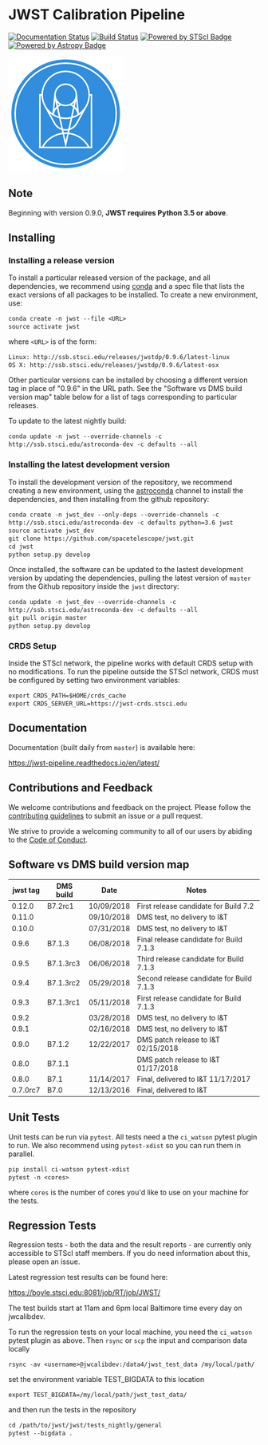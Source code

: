 JWST Calibration Pipeline
=========================
[![Documentation Status](https://readthedocs.org/projects/jwst-pipeline/badge/?version=latest)](http://jwst-pipeline.readthedocs.io/en/latest/?badge=latest)
[![Build Status](https://travis-ci.org/spacetelescope/jwst.svg?branch=master)](https://travis-ci.org/spacetelescope/jwst)
[![Powered by STScI Badge](https://img.shields.io/badge/powered%20by-STScI-blue.svg?colorA=707170&colorB=3e8ddd&style=flat)](http://www.stsci.edu)
[![Powered by Astropy Badge](http://img.shields.io/badge/powered%20by-AstroPy-orange.svg?style=flat)](http://www.astropy.org/)

![STScI Logo](docs/_static/stsci_logo.png)

Note
----
Beginning with version 0.9.0, **JWST requires Python 3.5 or above**.

Installing
----------

### Installing a release version ###

To install a particular released version of the package, and all dependencies, we recommend using
[conda](https://conda.io/docs/index.html) and a spec file that lists the exact versions of all packages to be installed.
To create a new environment, use:

    conda create -n jwst --file <URL>
    source activate jwst

where `<URL>` is of the form:

    Linux: http://ssb.stsci.edu/releases/jwstdp/0.9.6/latest-linux
    OS X: http://ssb.stsci.edu/releases/jwstdp/0.9.6/latest-osx

Other particular versions can be installed by choosing a different version tag in place of "0.9.6" in the URL path.
See the "Software vs DMS build version map" table below for a list of tags corresponding to particular releases.

To update to the latest nightly build:

    conda update -n jwst --override-channels -c http://ssb.stsci.edu/astroconda-dev -c defaults --all

### Installing the latest development version ###

To install the development version of the repository, we recommend creating a new
environment, using the [astroconda](https://astroconda.readthedocs.io) channel
to install the dependencies, and then installing from the github repository:

    conda create -n jwst_dev --only-deps --override-channels -c http://ssb.stsci.edu/astroconda-dev -c defaults python=3.6 jwst
    source activate jwst_dev
    git clone https://github.com/spacetelescope/jwst.git
    cd jwst
    python setup.py develop

Once installed, the software can be updated to the lastest development version by updating the dependencies,
pulling the latest version of `master` from the Github repository inside the `jwst` directory:

    conda update -n jwst_dev --override-channels -c http://ssb.stsci.edu/astroconda-dev -c defaults --all
    git pull origin master
    python setup.py develop

### CRDS Setup ###

Inside the STScI network, the pipeline works with default CRDS setup with no modifications.  To run the pipeline outside the STScI network, CRDS must be configured by setting two environment variables:

    export CRDS_PATH=$HOME/crds_cache
    export CRDS_SERVER_URL=https://jwst-crds.stsci.edu


Documentation
-------------

Documentation (built daily from `master`) is available here:

https://jwst-pipeline.readthedocs.io/en/latest/


Contributions and Feedback
--------------------------
We welcome contributions and feedback on the project. Please follow the [contributing guidelines](CONTRIBUTING.md) to submit an issue or a pull request.

We strive to provide a welcoming community to all of our users by abiding to the [Code of Conduct](CODE_OF_CONDUCT.md).


Software vs DMS build version map
---------------------------------

| jwst tag | DMS build |    Date    |          Notes                           |
| -------- | --------- | ---------- | -----------------------------------------|
|  0.12.0  | B7.2rc1   | 10/09/2018 | First release candidate for Build 7.2    |
|  0.11.0  |           | 09/10/2018 | DMS test, no delivery to I&T             |
|  0.10.0  |           | 07/31/2018 | DMS test, no delivery to I&T             |
|  0.9.6   | B7.1.3    | 06/08/2018 | Final release candidate for Build 7.1.3  |
|  0.9.5   | B7.1.3rc3 | 06/06/2018 | Third release candidate for Build 7.1.3  |
|  0.9.4   | B7.1.3rc2 | 05/29/2018 | Second release candidate for Build 7.1.3 |
|  0.9.3   | B7.1.3rc1 | 05/11/2018 | First release candidate for Build 7.1.3  |
|  0.9.2   |           | 03/28/2018 | DMS test, no delivery to I&T             |
|  0.9.1   |           | 02/16/2018 | DMS test, no delivery to I&T             |
|  0.9.0   |   B7.1.2  | 12/22/2017 | DMS patch release to I&T 02/15/2018      |
|  0.8.0   |   B7.1.1  |            | DMS patch release to I&T 01/17/2018      |
|  0.8.0   |   B7.1    | 11/14/2017 | Final, delivered to I&T 11/17/2017       |
|  0.7.0rc7|   B7.0    | 12/13/2016 | Final, delivered to I&T                  |


Unit Tests
----------

Unit tests can be run via `pytest`.  All tests need a the `ci_watson` pytest plugin to run.  We also recommend using `pytest-xdist` so you can run them in parallel.

    pip install ci-watson pytest-xdist
    pytest -n <cores>

where `cores` is the number of cores you'd like to use on your machine for the tests.

Regression Tests
----------------

Regression tests - both the data and the result reports - are currently only accessible to STScI staff members. If you do need information about this, please open an issue.

Latest regression test results can be found here:

https://boyle.stsci.edu:8081/job/RT/job/JWST/

The test builds start at 11am and 6pm local Baltimore time every day on jwcalibdev.

To run the regression tests on your local machine, you need the `ci_watson` pytest plugin as above.  Then `rsync` or `scp` the input and comparison data locally

    rsync -av <username>@jwcalibdev:/data4/jwst_test_data /my/local/path/

set the environment variable TEST_BIGDATA to this location

    export TEST_BIGDATA=/my/local/path/jwst_test_data/

and then run the tests in the repository

    cd /path/to/jwst/jwst/tests_nightly/general
    pytest --bigdata .


